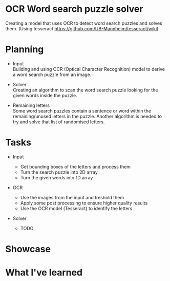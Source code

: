 # OCR Word search puzzle solver
 Creating a model that uses OCR to detect word search puzzles and solves them.
 (Using tesseract https://github.com/UB-Mannheim/tesseract/wiki)


# Planning
* Input <br>
    Building and using OCR (Optical Character Recognition) model to derive a word search puzzle from an image.

* Solver <br>
    Creating an algorithm to scan the word search puzzle looking for the given words inside the puzzle.

* Remaining letters <br>
    Some word search puzzles contain a sentence or word within the remaining/unused letters in the puzzle.
    Another algorithm is needed to try and solve that list of randomised letters.


# Tasks
* Input
    * Get bounding boxes of the letters and process them
    * Turn the search puzzle into 2D array
    * Turn the given words into 1D array
    
* OCR
    * Use the images from the input and treshold them
    * Apply some post processing to ensure higher quality results
    * Use the OCR model (Tesseract) to identify the letters

* Solver
    * TODO

# Showcase


# What I've learned

